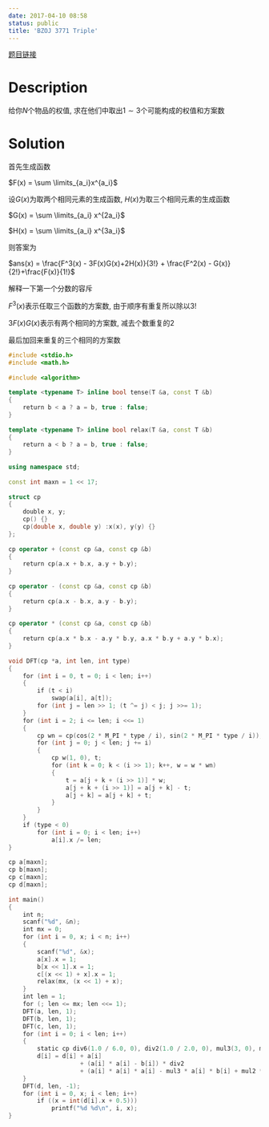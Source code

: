 ```yaml
---
date: 2017-04-10 08:58
status: public
title: 'BZOJ 3771 Triple'
---
```


[题目链接](http://www.lydsy.com/JudgeOnline/problem.php?id=3771)

# Description

给你$N$个物品的权值, 求在他们中取出$1\sim 3$个可能构成的权值和方案数

# Solution

首先生成函数

$F(x) = \sum \limits_{a_i}x^{a_i}$

设$G(x)$为取两个相同元素的生成函数, $H(x)$为取三个相同元素的生成函数

$G(x) = \sum \limits_{a_i} x^{2a_i}$

$H(x) = \sum \limits_{a_i} x^{3a_i}$

则答案为

$ans(x) = \frac{F^3(x) - 3F(x)G(x)+2H(x)}{3!} + \frac{F^2(x) - G(x)}{2!}+\frac{F(x)}{1!}$

解释一下第一个分数的容斥

$F^3(x)$表示任取三个函数的方案数, 由于顺序有重复所以除以$3!$

$3F(x)G(x)$表示有两个相同的方案数, 减去个数重复的2

最后加回来重复的三个相同的方案数

``` c++
#include <stdio.h>
#include <math.h>
 
#include <algorithm>
 
template <typename T> inline bool tense(T &a, const T &b)
{
    return b < a ? a = b, true : false;
}
 
template <typename T> inline bool relax(T &a, const T &b)
{
    return a < b ? a = b, true : false;
}
 
using namespace std;
 
const int maxn = 1 << 17;
 
struct cp
{
    double x, y;
    cp() {}
    cp(double x, double y) :x(x), y(y) {}
};
 
cp operator + (const cp &a, const cp &b)
{
    return cp(a.x + b.x, a.y + b.y);
}
 
cp operator - (const cp &a, const cp &b)
{
    return cp(a.x - b.x, a.y - b.y);
}
 
cp operator * (const cp &a, const cp &b)
{
    return cp(a.x * b.x - a.y * b.y, a.x * b.y + a.y * b.x);
}
 
void DFT(cp *a, int len, int type)
{
    for (int i = 0, t = 0; i < len; i++)
    {
        if (t < i)
            swap(a[i], a[t]);
        for (int j = len >> 1; (t ^= j) < j; j >>= 1);
    }
    for (int i = 2; i <= len; i <<= 1)
    {
        cp wn = cp(cos(2 * M_PI * type / i), sin(2 * M_PI * type / i));
        for (int j = 0; j < len; j += i)
        {
            cp w(1, 0), t;
            for (int k = 0; k < (i >> 1); k++, w = w * wn)
            {
                t = a[j + k + (i >> 1)] * w;
                a[j + k + (i >> 1)] = a[j + k] - t;
                a[j + k] = a[j + k] + t;
            }
        }
    }
    if (type < 0)
        for (int i = 0; i < len; i++)
            a[i].x /= len;
}
 
cp a[maxn];
cp b[maxn];
cp c[maxn];
cp d[maxn];
 
int main()
{
    int n;
    scanf("%d", &n);
    int mx = 0;
    for (int i = 0, x; i < n; i++)
    {
        scanf("%d", &x);
        a[x].x = 1;
        b[x << 1].x = 1;
        c[(x << 1) + x].x = 1;
        relax(mx, (x << 1) + x);
    }
    int len = 1;
    for (; len <= mx; len <<= 1);
    DFT(a, len, 1);
    DFT(b, len, 1);
    DFT(c, len, 1);
    for (int i = 0; i < len; i++)
    {
        static cp div6(1.0 / 6.0, 0), div2(1.0 / 2.0, 0), mul3(3, 0), mul2(2, 0);
        d[i] = d[i] + a[i] 
                    + (a[i] * a[i] - b[i]) * div2 
                    + (a[i] * a[i] * a[i] - mul3 * a[i] * b[i] + mul2 * c[i]) * div6;
    }
    DFT(d, len, -1);
    for (int i = 0, x; i < len; i++)
        if ((x = int(d[i].x + 0.5)))
            printf("%d %d\n", i, x);
}
```

